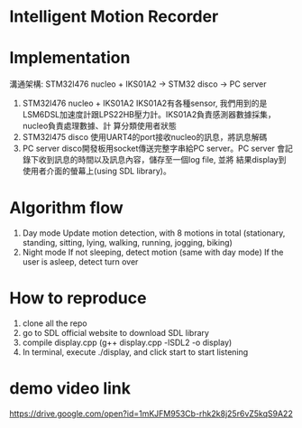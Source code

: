 # Intelligent Motion Recorder

# Implementation

溝通架構: STM32l476 nucleo + IKS01A2 → STM32 disco → PC server
1. STM32l476 nucleo + IKS01A2
   IKS01A2有各種sensor, 我們用到的是LSM6DSL加速度計跟LPS22HB壓力計。IKS01A2負責感測器數據採集，nucleo負責處理數據、計    算分類使用者狀態
2. STM32l475 disco
   使用UART4的port接收nucleo的訊息，將訊息解碼
3. PC server
   disco開發板用socket傳送完整字串給PC server。PC server 會記錄下收到訊息的時間以及訊息內容，儲存至一個log file, 並將    結果display到使用者介面的螢幕上(using SDL library)。
   
   
# Algorithm flow
1. Day mode
   Update motion detection, with 8 motions in total (stationary, standing, sitting, lying, walking,          running, jogging, biking)      
2. Night mode
   If not sleeping, detect motion (same with day mode)
   If the user is asleep, detect turn over
   
 # How to reproduce
 1. clone all the repo
 2. go to SDL official website to download SDL library
 3. compile display.cpp (g++ display.cpp -lSDL2 -o display)
 4. In terminal, execute ./display, and click start to start listening

# demo video link
https://drive.google.com/open?id=1mKJFM953Cb-rhk2k8j25r6vZ5kqS9A22
